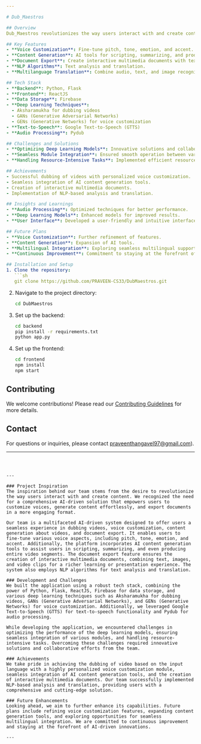```yaml
---

# Dub_Maestros

## Overview
Dub_Maestros revolutionizes the way users interact with and create content. Our AI-driven solution empowers users to customize voices, generate content effortlessly, and export documents in engaging formats.

## Key Features
- **Voice Customization**: Fine-tune pitch, tone, emotion, and accent.
- **Content Generation**: AI tools for scripting, summarizing, and producing video segments.
- **Document Export**: Create interactive multimedia documents with text, images, and video clips.
- **NLP Algorithms**: Text analysis and translation.
- **Multilanguage Translation**: Combine audio, text, and image recognition for comprehensive translation coverage.

## Tech Stack
- **Backend**: Python, Flask
- **Frontend**: ReactJS
- **Data Storage**: Firebase
- **Deep Learning Techniques**:
  - Aksharamukha for dubbing videos
  - GANs (Generative Adversarial Networks)
  - GENs (Generative Networks) for voice customization
- **Text-to-Speech**: Google Text-to-Speech (GTTS)
- **Audio Processing**: Pydub

## Challenges and Solutions
- **Optimizing Deep Learning Models**: Innovative solutions and collaborative efforts to enhance performance.
- **Seamless Module Integration**: Ensured smooth operation between various components.
- **Handling Resource-Intensive Tasks**: Implemented efficient resource management techniques.

## Achievements
- Successful dubbing of videos with personalized voice customization.
- Seamless integration of AI content generation tools.
- Creation of interactive multimedia documents.
- Implementation of NLP-based analysis and translation.

## Insights and Learnings
- **Audio Processing**: Optimized techniques for better performance.
- **Deep Learning Models**: Enhanced models for improved results.
- **User Interface**: Developed a user-friendly and intuitive interface.

## Future Plans
- **Voice Customization**: Further refinement of features.
- **Content Generation**: Expansion of AI tools.
- **Multilingual Integration**: Exploring seamless multilingual support.
- **Continuous Improvement**: Commitment to staying at the forefront of AI-driven innovations.

## Installation and Setup
1. Clone the repository:
   ```sh
   git clone https://github.com/PRAVEEN-CS33/DubMaestros.git
   ```
2. Navigate to the project directory:
   ```sh
   cd DubMaestros
   ```
3. Set up the backend:
   ```sh
   cd backend
   pip install -r requirements.txt
   python app.py
   ```
4. Set up the frontend:
   ```sh
   cd frontend
   npm install
   npm start
   ```

## Contributing
We welcome contributions! Please read our [Contributing Guidelines](CONTRIBUTING.md) for more details.

## Contact
For questions or inquiries, please contact praveenthangavel97@gmail.com).

---
```



---

### Project Inspiration
The inspiration behind our team stems from the desire to revolutionize the way users interact with and create content. We recognized the need for a comprehensive AI-driven solution that empowers users to customize voices, generate content effortlessly, and export documents in a more engaging format.

Our team is a multifaceted AI-driven system designed to offer users a seamless experience in dubbing videos, voice customization, content generation about videos, and document export. It enables users to fine-tune various voice aspects, including pitch, tone, emotion, and accent. Additionally, the platform incorporates AI content generation tools to assist users in scripting, summarizing, and even producing entire video segments. The document export feature ensures the creation of interactive multimedia documents, combining text, images, and video clips for a richer learning or presentation experience. The system also employs NLP algorithms for text analysis and translation.

### Development and Challenges
We built the application using a robust tech stack, combining the power of Python, Flask, ReactJS, Firebase for data storage, and various deep learning techniques such as Aksharamukha for dubbing videos, GANs (Generative Adversarial Networks), and GENs (Generative Networks) for voice customization. Additionally, we leveraged Google Text-to-Speech (GTTS) for text-to-speech functionality and Pydub for audio processing.

While developing the application, we encountered challenges in optimizing the performance of the deep learning models, ensuring seamless integration of various modules, and handling resource-intensive tasks. Overcoming these challenges required innovative solutions and collaborative efforts from the team.

### Achievements
We take pride in achieving the dubbing of video based on the input language with a highly personalized voice customization module, seamless integration of AI content generation tools, and the creation of interactive multimedia documents. Our team successfully implemented NLP-based analysis and translation, providing users with a comprehensive and cutting-edge solution.

### Future Enhancements
Looking ahead, we aim to further enhance its capabilities. Future plans include refining voice customization features, expanding content generation tools, and exploring opportunities for seamless multilingual integration. We are committed to continuous improvement and staying at the forefront of AI-driven innovations.

---
